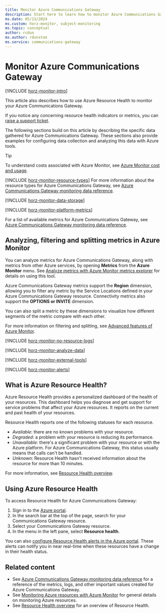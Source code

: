 ```yaml
---
title: Monitor Azure Communications Gateway
description: Start here to learn how to monitor Azure Communications Gateway. Use Azure Monitor and Azure Resource Health to monitor your Azure Communications Gateway.
ms.date: 05/13/2024
ms.custom: horz-monitor, subject-monitoring
ms.topic: conceptual
author: rcdun
ms.author: rdunstan
ms.service: communications-gateway
---
```


# Monitor Azure Communications Gateway

[!INCLUDE [horz-monitor-intro](~/reusable-content/ce-skilling/azure/includes/azure-monitor/horizontals/horz-monitor-intro.md)]

This article also describes how to use Azure Resource Health to monitor your Azure Communications Gateway.

If you notice any concerning resource health indicators or metrics, you can [raise a support ticket](request-changes.md).

The following sections build on this article by describing the specific data gathered for Azure Communications Gateway. These sections also provide examples for configuring data collection and analyzing this data with Azure tools.

> [!TIP]
> To understand costs associated with Azure Monitor, see [Azure Monitor cost and usage](../azure-monitor/cost-usage.md).

<!-- ## Resource types -->
[!INCLUDE [horz-monitor-resource-types](~/reusable-content/ce-skilling/azure/includes/azure-monitor/horizontals/horz-monitor-resource-types.md)]
For more information about the resource types for Azure Communications Gateway, see [Azure Communications Gateway monitoring data reference](monitoring-azure-communications-gateway-data-reference.md).

<!-- ## Data storage -->
[!INCLUDE [horz-monitor-data-storage](~/reusable-content/ce-skilling/azure/includes/azure-monitor/horizontals/horz-monitor-data-storage.md)]

<!-- ## Azure Monitor platform metrics -->
[!INCLUDE [horz-monitor-platform-metrics](~/reusable-content/ce-skilling/azure/includes/azure-monitor/horizontals/horz-monitor-platform-metrics.md)]

For a list of available metrics for Azure Communications Gateway, see [Azure Communications Gateway monitoring data reference](monitoring-azure-communications-gateway-data-reference.md#metrics).

<!-- ## OPTIONAL [TODO-replace-with-service-name] metrics
If your service uses any non-Azure Monitor based metrics, add the following include and more information.
[!INCLUDE [horz-monitor-custom-metrics](~/reusable-content/ce-skilling/azure/includes/azure-monitor/horizontals/horz-monitor-non-monitor-metrics.md)] -->

## Analyzing, filtering and splitting metrics in Azure Monitor

You can analyze metrics for Azure Communications Gateway, along with metrics from other Azure services, by opening **Metrics** from the **Azure Monitor** menu. See [Analyze metrics with Azure Monitor metrics explorer](../azure-monitor/essentials/analyze-metrics.md) for details on using this tool.

Azure Communications Gateway metrics support the **Region** dimension, allowing you to filter any metric by the Service Locations defined in your Azure Communications Gateway resource. Connectivity metrics also support the **OPTIONS or INVITE** dimension.

You can also split a metric by these dimensions to visualize how different segments of the metric compare with each other.

For more information on filtering and splitting, see [Advanced features of Azure Monitor](../azure-monitor/essentials/metrics-charts.md).

[!INCLUDE [horz-monitor-no-resource-logs](~/reusable-content/ce-skilling/azure/includes/azure-monitor/horizontals/horz-monitor-no-resource-logs.md)]

<!-- ## Activity log 
[!INCLUDE [horz-monitor-activity-log](~/reusable-content/ce-skilling/azure/includes/azure-monitor/horizontals/horz-monitor-activity-log.md)] -->

<!-- ## Analyze monitoring data -->
[!INCLUDE [horz-monitor-analyze-data](~/reusable-content/ce-skilling/azure/includes/azure-monitor/horizontals/horz-monitor-analyze-data.md)]

<!-- ### Azure Monitor export tools -->
[!INCLUDE [horz-monitor-external-tools](~/reusable-content/ce-skilling/azure/includes/azure-monitor/horizontals/horz-monitor-external-tools.md)]

<!-- ## Kusto queries 
[!INCLUDE [horz-monitor-kusto-queries](~/reusable-content/ce-skilling/azure/includes/azure-monitor/horizontals/horz-monitor-kusto-queries.md)]
<!-- No Kusto queries in existing content -->
<!-- REQUIRED. Add sample Kusto queries for your service here. -->

<!-- ## Alerts -->
[!INCLUDE [horz-monitor-alerts](~/reusable-content/ce-skilling/azure/includes/azure-monitor/horizontals/horz-monitor-alerts.md)]

<!-- OPTIONAL. ONLY if your service (Azure VMs, AKS, or Log Analytics workspaces) offer out-of-the-box recommended alerts, add the following include. 
[!INCLUDE [horz-monitor-insights-alerts](~/reusable-content/ce-skilling/azure/includes/azure-monitor/horizontals/horz-monitor-recommended-alert-rules.md)]

<!-- OPTIONAL. ONLY if applications run on your service that work with Application Insights, add the following include. 
[!INCLUDE [horz-monitor-insights-alerts](~/reusable-content/ce-skilling/azure/includes/azure-monitor/horizontals/horz-monitor-insights-alerts.md)]

<!-- ### [TODO-replace-with-service-name] alert rules. REQUIRED. -->

## What is Azure Resource Health?

Azure Resource Health provides a personalized dashboard of the health of your resources. This dashboard helps you diagnose and get support for service problems that affect your Azure resources. It reports on the current and past health of your resources.

Resource Health reports one of the following statuses for each resource.

- *Available*: there are no known problems with your resource.
- *Degraded*: a problem with your resource is reducing its performance.
- *Unavailable*: there's a significant problem with your resource or with the Azure platform. For Azure Communications Gateway, this status usually means that calls can't be handled.
- *Unknown*: Resource Health hasn't received information about the resource for more than 10 minutes.

For more information, see [Resource Health overview](../service-health/resource-health-overview.md).

## Using Azure Resource Health

To access Resource Health for Azure Communications Gateway:

1. Sign in to the [Azure portal](https://azure.microsoft.com/).
1. In the search bar at the top of the page, search for your Communications Gateway resource.
1. Select your Communications Gateway resource.
1. In the menu in the left pane, select **Resource health**.

You can also [configure Resource Health alerts in the Azure portal](../service-health/resource-health-alert-monitor-guide.md). These alerts can notify you in near real-time when these resources have a change in their health status.

<!-- ### Advisor recommendations 
[!INCLUDE [horz-monitor-advisor-recommendations](~/reusable-content/ce-skilling/azure/includes/azure-monitor/horizontals/horz-monitor-advisor-recommendations.md)] -->

## Related content

- See [Azure Communications Gateway monitoring data reference](monitoring-azure-communications-gateway-data-reference.md) for a reference of the metrics, logs, and other important values created for Azure Communications Gateway.
- See [Monitoring Azure resources with Azure Monitor](/azure/azure-monitor/essentials/monitor-azure-resource) for general details on monitoring Azure resources.
- See [Resource Health overview](../service-health/resource-health-overview.md) for an overview of Resource Health.
